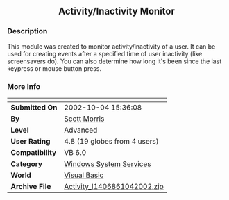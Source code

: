 ﻿<div align="center">

## Activity/Inactivity Monitor


</div>

### Description

This module was created to monitor activity/inactivity of a user. It can be used for creating events after a specified time of user inactivity (like screensavers do). You can also determine how long it's been since the last keypress or mouse button press.
 
### More Info
 


<span>             |<span>
---                |---
**Submitted On**   |2002-10-04 15:36:08
**By**             |[Scott Morris](https://github.com/Planet-Source-Code/PSCIndex/blob/master/ByAuthor/scott-morris.md)
**Level**          |Advanced
**User Rating**    |4.8 (19 globes from 4 users)
**Compatibility**  |VB 6\.0
**Category**       |[Windows System Services](https://github.com/Planet-Source-Code/PSCIndex/blob/master/ByCategory/windows-system-services__1-35.md)
**World**          |[Visual Basic](https://github.com/Planet-Source-Code/PSCIndex/blob/master/ByWorld/visual-basic.md)
**Archive File**   |[Activity\_I1406861042002\.zip](https://github.com/Planet-Source-Code/scott-morris-activity-inactivity-monitor__1-39541/archive/master.zip)








